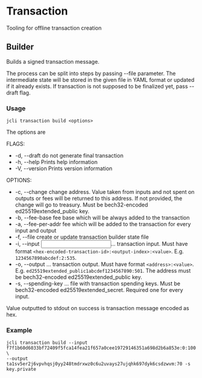 # Transaction

Tooling for offline transaction creation

## Builder

Builds a signed transaction message.

The process can be split into steps by passing --file parameter. The intermediate state
will be stored in the given file in YAML format or updated if it already exists. If
transaction is not supposed to be finalized yet, pass --draft flag.

### Usage

```
jcli transaction build <options>
```

The options are

FLAGS:
- -d, --draft do not generate final transaction
- -h, --help Prints help information
- -V, --version Prints version information

OPTIONS:
- -c, --change <change> change address. Value taken from inputs and not spent on outputs
or fees will be returned to this address. If not provided, the change will go to treasury.
Must be bech32-encoded ed25519extended_public key.
- -b, --fee-base <fee-base> fee base which will be always added to the transaction
- -a, --fee-per-addr <fee-per-addr> fee which will be added to the transaction for every
input and output
- -f, --file <file> create or update transaction builder state file
- -i, --input <input>... transaction input. Must have format
`<hex-encoded-transaction-id>:<output-index>:<value>`. E.g. `1234567890abcdef:2:535`.
- -o, --output <output>... transaction output. Must have format `<address>:<value>`.
E.g. `ed25519extended_public1abcdef1234567890:501`. The address must be bech32-encoded
ed25519extended_public key.
- -s, --spending-key <spending-key>... file with transaction spending keys. Must be
bech32-encoded ed25519extended_secret. Required one for every input.

Value outputted to stdout on success is transaction message encoded as hex.


### Example

```
jcli transaction build --input f7f1b60d6033bf72409f5fca14fea21f657a0cee19729146351a698d2b6a853e:0:100  \
--output ta1sv5er2j6vpvhqsj0yy248tmdrxwz0c6u2uvays27ujqhk697dyk6csdzwvm:70 -s key.private
```
